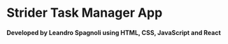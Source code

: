 # Strider Task Manager App

#### Developed by Leandro Spagnoli using HTML, CSS, JavaScript and React
